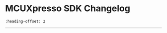 # MCUXpresso SDK Changelog

```{include} /examples/_boards/imx943evk/ChangeLog_board.md
:heading-offset: 2
```
---
